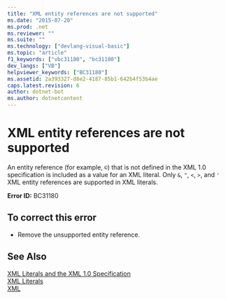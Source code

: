 ```yaml
---
title: "XML entity references are not supported"
ms.date: "2015-07-20"
ms.prod: .net
ms.reviewer: ""
ms.suite: ""
ms.technology: ["devlang-visual-basic"]
ms.topic: "article"
f1_keywords: ["vbc31180", "bc31180"]
dev_langs: ["VB"]
helpviewer_keywords: ["BC31180"]
ms.assetid: 2a393327-d8e2-4187-85b1-642b4f53b4ae
caps.latest.revision: 6
author: dotnet-bot
ms.author: dotnetcontent
---
```

# XML entity references are not supported
An entity reference (for example, `©`) that is not defined in the XML 1.0 specification is included as a value for an XML literal. Only `&`, `"`, `<`, `>`, and `'` XML entity references are supported in XML literals.  
  
 **Error ID:** BC31180  
  
## To correct this error  
  
-   Remove the unsupported entity reference.  
  
## See Also  
 [XML Literals and the XML 1.0 Specification](../../../visual-basic/programming-guide/language-features/xml/xml-literals-and-the-xml-1-0-specification.md)   
 [XML Literals](../../../visual-basic/language-reference/xml-literals/index.md)   
 [XML](../../../visual-basic/programming-guide/language-features/xml/index.md)
